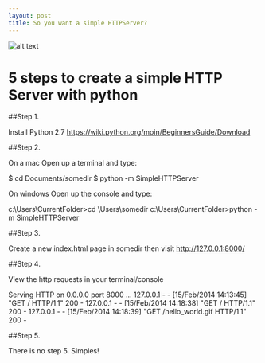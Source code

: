 ```yaml
---
layout: post
title: So you want a simple HTTPServer?
---
```


![alt text ](http://i.imgur.com/gdzl8OD.jpg, "Python simpleHTTPServer Simples")

# 5 steps to create a simple HTTP Server with python

##Step 1.

Install Python 2.7 https://wiki.python.org/moin/BeginnersGuide/Download


##Step 2.

On a mac Open up a terminal and type:

$ cd Documents/somedir
$ python -m SimpleHTTPServer

On windows Open up the console and type:

c:\Users\CurrentFolder>cd \Users\somedir
c:\Users\CurrentFolder>python -m SimpleHTTPServer


##Step 3.

Create a new index.html page in somedir then visit http://127.0.0.1:8000/


##Step 4.

View the http requests in your terminal/console

Serving HTTP on 0.0.0.0 port 8000 ...
127.0.0.1 - - [15/Feb/2014 14:13:45] "GET / HTTP/1.1" 200 -
127.0.0.1 - - [15/Feb/2014 14:18:38] "GET / HTTP/1.1" 200 -
127.0.0.1 - - [15/Feb/2014 14:18:39] "GET /hello_world.gif HTTP/1.1" 200 -


##Step 5. 

There is no step 5. Simples!
